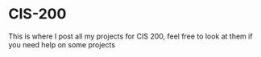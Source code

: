 # CIS-200

This is where I post all my projects for CIS 200, feel free to look at them if you need help on some projects

